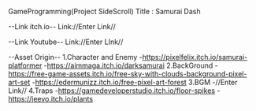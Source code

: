 GameProgramming(Project SideScroll)
Title : Samurai Dash

--Link itch.io--
Link://Enter Link//

--Link Youtube--
Link://Enter LInk//

--Asset Origin--
1.Character and Enemy
  -https://pixelfelix.itch.io/samurai-platformer
  -https://aimmaga.itch.io/darksamurai
2.BackGround
  -https://free-game-assets.itch.io/free-sky-with-clouds-background-pixel-art-set
  -https://edermunizz.itch.io/free-pixel-art-forest
3.BGM
  -//Enter Link//
4.Traps
  -https://gamedeveloperstudio.itch.io/floor-spikes
  -https://jeevo.itch.io/plants

